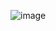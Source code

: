 ![image](https://github.com/adamelfsborg-code/GuessTheFlag/assets/55350181/0e89ef1c-df4b-4583-b681-91ecee44a602)
